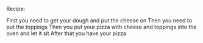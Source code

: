Recipe:

First you need to get your dough and put the cheese on
Then you need to put the toppings 
Then you put your pizza with cheese and toppings into the oven and let it sit
After that you have your pizza